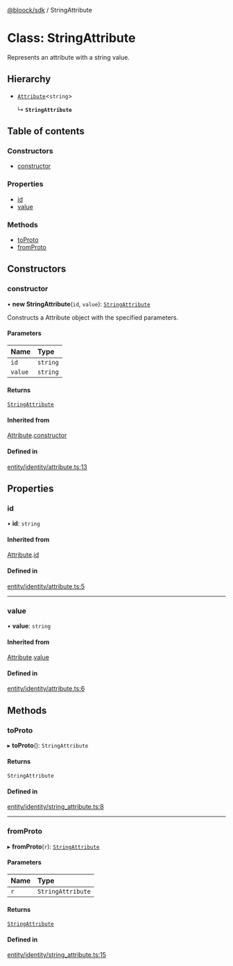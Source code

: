 [@bloock/sdk](../index.md) / StringAttribute

# Class: StringAttribute

Represents an attribute with a string value.

## Hierarchy

- [`Attribute`](Attribute.md)\<`string`\>

  ↳ **`StringAttribute`**

## Table of contents

### Constructors

- [constructor](StringAttribute.md#constructor)

### Properties

- [id](StringAttribute.md#id)
- [value](StringAttribute.md#value)

### Methods

- [toProto](StringAttribute.md#toproto)
- [fromProto](StringAttribute.md#fromproto)

## Constructors

### constructor

• **new StringAttribute**(`id`, `value`): [`StringAttribute`](StringAttribute.md)

Constructs a Attribute object with the specified parameters.

#### Parameters

| Name | Type |
| :------ | :------ |
| `id` | `string` |
| `value` | `string` |

#### Returns

[`StringAttribute`](StringAttribute.md)

#### Inherited from

[Attribute](Attribute.md).[constructor](Attribute.md#constructor)

#### Defined in

[entity/identity/attribute.ts:13](https://github.com/bloock/bloock-sdk/blob/b0d86bb/languages/js/src/entity/identity/attribute.ts#L13)

## Properties

### id

• **id**: `string`

#### Inherited from

[Attribute](Attribute.md).[id](Attribute.md#id)

#### Defined in

[entity/identity/attribute.ts:5](https://github.com/bloock/bloock-sdk/blob/b0d86bb/languages/js/src/entity/identity/attribute.ts#L5)

___

### value

• **value**: `string`

#### Inherited from

[Attribute](Attribute.md).[value](Attribute.md#value)

#### Defined in

[entity/identity/attribute.ts:6](https://github.com/bloock/bloock-sdk/blob/b0d86bb/languages/js/src/entity/identity/attribute.ts#L6)

## Methods

### toProto

▸ **toProto**(): `StringAttribute`

#### Returns

`StringAttribute`

#### Defined in

[entity/identity/string_attribute.ts:8](https://github.com/bloock/bloock-sdk/blob/b0d86bb/languages/js/src/entity/identity/string_attribute.ts#L8)

___

### fromProto

▸ **fromProto**(`r`): [`StringAttribute`](StringAttribute.md)

#### Parameters

| Name | Type |
| :------ | :------ |
| `r` | `StringAttribute` |

#### Returns

[`StringAttribute`](StringAttribute.md)

#### Defined in

[entity/identity/string_attribute.ts:15](https://github.com/bloock/bloock-sdk/blob/b0d86bb/languages/js/src/entity/identity/string_attribute.ts#L15)
